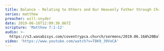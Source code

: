 ```yaml
---
title: Balance - Relating to Others and Our Heavenly Father through Christ
series: matthew
preacher: will-snyder
date: 2019-06-16T12:09:30.867Z
scripture: 'Matthew 7:1-12'
audio: >-
  https://s3.wasabisys.com/coventrypca.church/sermons/2019.06.16A%20Balance%20-%20Relating%20to%20Others%20and%20Our%20Heavenly%20Father%20through%20Christ%20-%20Will%20Snyder.mp3
video: 'https://www.youtube.com/watch?v=T8K9_39VoCA'
---
```

